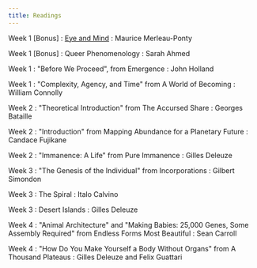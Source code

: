 ```yaml
---
title: Readings
---
```

Week 1 [Bonus]
  : [Eye and Mind](/week1a)
    : Maurice Merleau-Ponty

Week 1 [Bonus]
: Queer Phenomenology
  : Sarah Ahmed

Week 1
: "Before We Proceed", from Emergence
  : John Holland

Week 1
: "Complexity, Agency, and Time" from A World of Becoming
  : William Connolly

Week 2
: "Theoretical Introduction" from The Accursed Share
: Georges Bataille

Week 2
: "Introduction" from Mapping Abundance for a Planetary Future
: Candace Fujikane

Week 2
: "Immanence: A Life" from Pure Immanence
: Gilles Deleuze

Week 3
: "The Genesis of the Individual" from Incorporations 
   : Gilbert Simondon

Week 3
: The Spiral
  : Italo Calvino

Week 3
: Desert Islands
  : Gilles Deleuze

Week 4
: "Animal Architecture" and "Making Babies: 25,000 Genes, Some Assembly Required" from Endless Forms Most Beautiful
: Sean Carroll

Week 4
: "How Do You Make Yourself a Body Without Organs" from A Thousand Plateaus
: Gilles Deleuze and Felix Guattari
